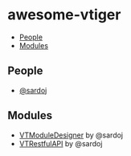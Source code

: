 # awesome-vtiger

- [People](#people)
- [Modules](#modules)

## People

- [@sardoj](https://github.com/sardoj)

## Modules

- [VTModuleDesigner](https://github.com/sardoj/VTModuleDesigner) by @sardoj
- [VTRestfulAPI](https://github.com/sardoj/VTRestfulAPI) by @sardoj
